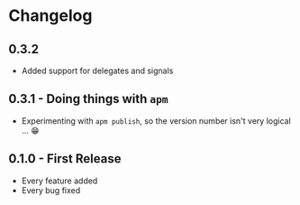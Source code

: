 # Changelog

## 0.3.2
* Added support for delegates and signals

## 0.3.1 - Doing things with `apm`
* Experimenting with `apm publish`, so the version number isn't very logical ... :grin:

## 0.1.0 - First Release
* Every feature added
* Every bug fixed

